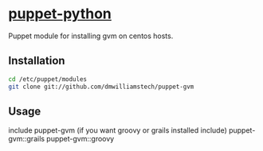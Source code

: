 [puppet-python](https://github.com/dmwilliamstech/puppet-gvm)
======

Puppet module for installing gvm on centos hosts.


## Installation

``` bash
cd /etc/puppet/modules
git clone git://github.com/dmwilliamstech/puppet-gvm
```

## Usage
include puppet-gvm
(if you want groovy or grails installed include)
puppet-gvm::grails
puppet-gvm::groovy
